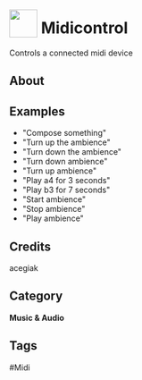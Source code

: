 # <img src="https://raw.githack.com/FortAwesome/Font-Awesome/master/svgs/solid/music.svg" card_color="#8CE0FE" width="50" height="50" style="vertical-align:bottom"/> Midicontrol
Controls a connected midi device

## About


## Examples
* "Compose something"
* "Turn up the ambience"
* "Turn down the ambience"
* "Turn down ambience"
* "Turn up ambience"
* "Play a4 for 3 seconds"
* "Play b3 for 7 seconds"
* "Start ambience"
* "Stop ambience"
* "Play ambience"

## Credits
acegiak

## Category
**Music & Audio**

## Tags
#Midi

